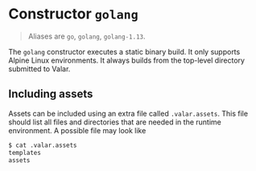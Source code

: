 # Constructor `golang`

> Aliases are `go`, `golang`, `golang-1.13`.

The `golang` constructor executes a static binary build. It only supports Alpine Linux environments. It always builds from the top-level directory submitted to Valar.

## Including assets
Assets can be included using an extra file called `.valar.assets`. This file should list all files and directories that are needed in the runtime environment.
A possible file may look like

```bash
$ cat .valar.assets
templates
assets
```
